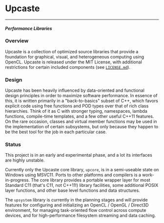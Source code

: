 # Upcaste
------------ -------------- --------------
#### *Performance Libraries*

### Overview

Upcaste is a collection of optimized source libraries that provide a foundation
for graphical, visual, and heterogeneous computing using OpenCL. Upcaste is
released under the MIT License, with additional restrictions for certain
included components (see [`LICENSE.md`](https://github.com/upcaste/upcaste/blob/master/LICENSE.md)).

### Design

Upcaste has been heavily influenced by data-oriented and functional design
principles in order to maximize software performance. In essence of this,
it is written primarily in a "back-to-basics" subset of C++, which favors
explicit code using free functions and POD types over that of rich class
hierarchies. Think of it as C with stronger typing, namespaces, lambda
functions, compile-time templates, and a few other useful C++11 features. On
the rare occasion, classes and virtual member functions may be used in the
implementation of certain subsystems, but only because they happen to be the
best tool for the job in each particular case.

### Status

This project is in an early and experimental phase, and a lot its interfaces
are highly unstable.

Currently only the Upcaste core library, `upcore`, is in a semi-useable state
on Windows using MSVC11. Ports to other platforms and compilers is a
work-in-progress. The core library provides a portable wrapper layer for most
Standard C11 (that's C11, not C++11!) library facilities, some additional
POSIX layer functions, and other base level functions and data structures.

The `upsystem` library is currently in the planning stages and will provide
features for configuring and initializing an OpenCL / OpenGL / Direct3D
environment, for managing task-oriented flow control across compute devices,
and for high-performance filesystem streaming and data caching.
